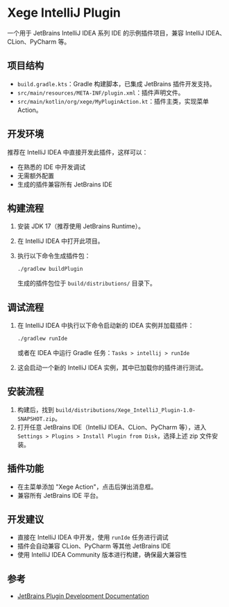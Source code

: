 # Xege IntelliJ Plugin

一个用于 JetBrains IntelliJ IDEA 系列 IDE 的示例插件项目，兼容 IntelliJ IDEA、CLion、PyCharm 等。

## 项目结构

- `build.gradle.kts`：Gradle 构建脚本，已集成 JetBrains 插件开发支持。
- `src/main/resources/META-INF/plugin.xml`：插件声明文件。
- `src/main/kotlin/org/xege/MyPluginAction.kt`：插件主类，实现菜单 Action。

## 开发环境

推荐在 IntelliJ IDEA 中直接开发此插件，这样可以：

- 在熟悉的 IDE 中开发调试
- 无需额外配置
- 生成的插件兼容所有 JetBrains IDE

## 构建流程

1. 安装 JDK 17（推荐使用 JetBrains Runtime）。
2. 在 IntelliJ IDEA 中打开此项目。
3. 执行以下命令生成插件包：

   ```sh
   ./gradlew buildPlugin
   ```

   生成的插件包位于 `build/distributions/` 目录下。

## 调试流程

1. 在 IntelliJ IDEA 中执行以下命令启动新的 IDEA 实例并加载插件：

   ```sh
   ./gradlew runIde
   ```

   或者在 IDEA 中运行 Gradle 任务：`Tasks > intellij > runIde`

2. 这会启动一个新的 IntelliJ IDEA 实例，其中已加载你的插件进行测试。

## 安装流程

1. 构建后，找到 `build/distributions/Xege_IntelliJ_Plugin-1.0-SNAPSHOT.zip`。
2. 打开任意 JetBrains IDE（IntelliJ IDEA、CLion、PyCharm 等），进入 `Settings > Plugins > Install Plugin from Disk`，选择上述 zip 文件安装。

## 插件功能

- 在主菜单添加 "Xege Action"，点击后弹出消息框。
- 兼容所有 JetBrains IDE 平台。

## 开发建议

- 直接在 IntelliJ IDEA 中开发，使用 `runIde` 任务进行调试
- 插件会自动兼容 CLion、PyCharm 等其他 JetBrains IDE
- 使用 IntelliJ IDEA Community 版本进行构建，确保最大兼容性

## 参考

- [JetBrains Plugin Development Documentation](https://plugins.jetbrains.com/docs/intellij/welcome.html)
